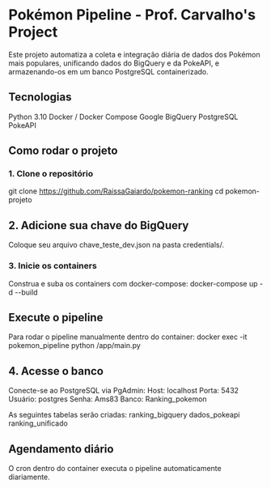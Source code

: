 
# Pokémon Pipeline - Prof. Carvalho's Project

Este projeto automatiza a coleta e integração diária de dados dos Pokémon mais populares, unificando dados do BigQuery e da PokeAPI, e armazenando-os em um banco PostgreSQL containerizado.

## Tecnologias 
Python 3.10
Docker / Docker Compose
Google BigQuery
PostgreSQL
PokeAPI

## Como rodar o projeto

### 1. Clone o repositório
git clone https://github.com/RaissaGaiardo/pokemon-ranking
cd pokemon-projeto

## 2. Adicione sua chave do BigQuery
Coloque seu arquivo chave_teste_dev.json na pasta credentials/.

### 3. Inicie os containers
Construa e suba os containers com docker-compose:
docker-compose up -d --build

## Execute o pipeline
Para rodar o pipeline manualmente dentro do container:
docker exec -it pokemon_pipeline python /app/main.py

## 4. Acesse o banco
Conecte-se ao PostgreSQL via PgAdmin:
Host: localhost
Porta: 5432
Usuário: postgres
Senha: Ams83
Banco: Ranking_pokemon

As seguintes tabelas serão criadas:
ranking_bigquery
dados_pokeapi
ranking_unificado

## Agendamento diário
O cron dentro do container executa o pipeline automaticamente diariamente.